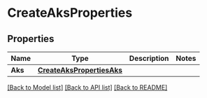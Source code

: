 # CreateAksProperties

## Properties

Name | Type | Description | Notes
------------ | ------------- | ------------- | -------------
**Aks** | [**CreateAksPropertiesAks**](CreateAKSProperties_aks.md) |  | 

[[Back to Model list]](../README.md#documentation-for-models) [[Back to API list]](../README.md#documentation-for-api-endpoints) [[Back to README]](../README.md)


